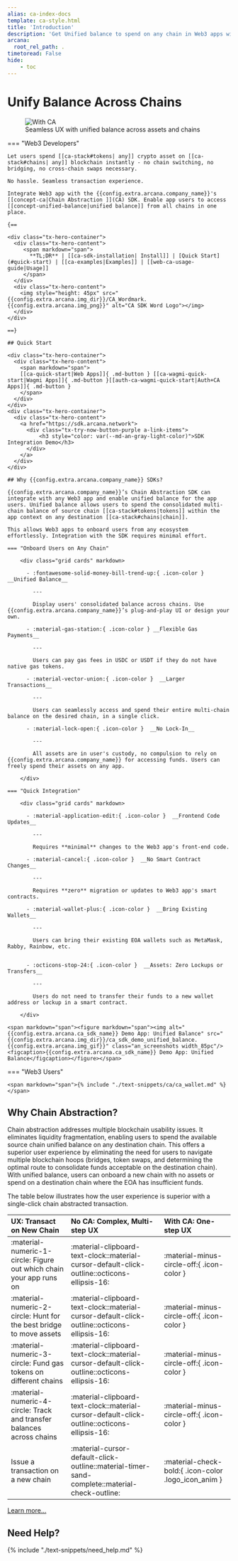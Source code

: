 ```yaml
---
alias: ca-index-docs
template: ca-style.html
title: 'Introduction'
description: 'Get Unified balance to spend on any chain in Web3 apps with Arcana Network Chain Abstraction.'
arcana:
  root_rel_path: .
timetoread: False
hide: 
    - toc
---
```


# Unify Balance Across Chains

<figure markdown="span">
  <img alt="With CA" src="{{config.extra.arcana.img_dir}}/an_ca_landing.{{config.extra.arcana.img_png}}" class="an_screenshots"/>
  <figcaption>Seamless UX with unified balance across assets and chains</figcaption>
</figure>

=== "Web3 Developers"

    Let users spend [[ca-stack#tokens| any]] crypto asset on [[ca-stack#chains| any]] blockchain instantly - no chain switching, no bridging, no cross-chain swaps necessary. 
    
    No hassle. Seamless transaction experience.
    
    Integrate Web3 app with the {{config.extra.arcana.company_name}}'s [[concept-ca|Chain Abstraction ]](CA) SDK. Enable app users to access [[concept-unified-balance|unified balance]] from all chains in one place.

    {==

    <div class="tx-hero-container">
      <div class="tx-hero-content">
         <span markdown="span">
           **TL;DR** | [[ca-sdk-installation| Install]] | [Quick Start](#quick-start) | [[ca-examples|Examples]] | [[web-ca-usage-guide|Usage]]
         </span>
      </div>
      <div class="tx-hero-content">
        <img style="height: 45px" src="{{config.extra.arcana.img_dir}}/CA_Wordmark.{{config.extra.arcana.img_png}}" alt="CA SDK Word Logo"></img>
      </div>
    </div>

    ==}

    ## Quick Start

    <div class="tx-hero-container">
      <div class="tx-hero-content">
        <span markdown="span">
        [[ca-quick-start|Web Apps]]{ .md-button } [[ca-wagmi-quick-start|Wagmi Apps]]{ .md-button }[[auth-ca-wagmi-quick-start|Auth+CA Apps]]{ .md-button }
        </span>
      </div>
    </div>
    <div class="tx-hero-container">
      <div class="tx-hero-content">
        <a href="https://sdk.arcana.network">
          <div class="tx-try-now-button-purple a-link-items">
              <h3 style="color: var(--md-an-gray-light-color)">SDK Integration Demo</h3>
          </div>
        </a>
      </div>
    </div>

    ## Why {{config.extra.arcana.company_name}} SDKs?

    {{config.extra.arcana.company_name}}’s Chain Abstraction SDK can integrate with any Web3 app and enable unified balance for the app users. Unified balance allows users to spend the consolidated multi-chain balance of source chain [[ca-stack#tokens|tokens]] within the app context on any destination [[ca-stack#chains|chain]]. 
    
    This allows Web3 apps to onboard users from any ecosystem effortlessly. Integration with the SDK requires minimal effort.

    === "Onboard Users on Any Chain"

        <div class="grid cards" markdown>

          - :fontawesome-solid-money-bill-trend-up:{ .icon-color } __Unified Balance__

            ---

            Display users' consolidated balance across chains. Use {{config.extra.arcana.company_name}}’s plug-and-play UI or design your own.

          - :material-gas-station:{ .icon-color } __Flexible Gas Payments__

            ---

            Users can pay gas fees in USDC or USDT if they do not have native gas tokens.

          - :material-vector-union:{ .icon-color }  __Larger Transactions__

            ---

            Users can seamlessly access and spend their entire multi-chain balance on the desired chain, in a single click.
            
          - :material-lock-open:{ .icon-color }  __No Lock-In__

            ---

            All assets are in user's custody, no compulsion to rely on {{config.extra.arcana.company_name}} for accessing funds. Users can freely spend their assets on any app.

        </div>

    === "Quick Integration"

        <div class="grid cards" markdown>

          - :material-application-edit:{ .icon-color }  __Frontend Code Updates__

            ---

            Requires **minimal** changes to the Web3 app's front-end code.

          - :material-cancel:{ .icon-color }  __No Smart Contract Changes__
          
            ---
            
            Requires **zero** migration or updates to Web3 app's smart contracts.

          - :material-wallet-plus:{ .icon-color }  __Bring Existing Wallets__
          
            ---
            
            Users can bring their existing EOA wallets such as MetaMask, Rabby, Rainbow, etc.

          
          - :octicons-stop-24:{ .icon-color }  __Assets: Zero Lockups or Transfers__ 
          
            ---
            
            Users do not need to transfer their funds to a new wallet address or lockup in a smart contract.

        </div>
      
    <span markdown="span"><figure markdown="span"><img alt="{{config.extra.arcana.ca_sdk_name}} Demo App: Unified Balance" src="{{config.extra.arcana.img_dir}}/ca_sdk_demo_unified_balance.{{config.extra.arcana.img_gif}}" class="an_screenshots width_85pc"/><figcaption>{{config.extra.arcana.ca_sdk_name}} Demo App: Unified Balance</figcaption></figure></span>

=== "Web3 Users"

    <span markdown="span">{% include "./text-snippets/ca/ca_wallet.md" %}</span>

## Why Chain Abstraction?

Chain abstraction addresses multiple blockchain usability issues. It eliminates liquidity fragmentation, enabling users to spend the available source chain unified balance on any destination chain. This offers a superior user experience by eliminating the need for users to navigate multiple blockchain hoops (bridges, token swaps, and determining the optimal route to consolidate funds acceptable on the destination chain). With unified balance, users can onboard a new chain with no assets or spend on a destination chain where the EOA has insufficient funds.

The table below illustrates how the user experience is superior with a single-click chain abstracted transaction.

| UX: Transact on New Chain     |  No CA: Complex, Multi-step UX   |  With CA: One-step UX |
| :---------- | :----------------------------------- | :-----------------------|
| :material-numeric-1-circle: Figure out which chain your app runs on       | :material-clipboard-text-clock::material-cursor-default-click-outline::octicons-ellipsis-16: | :material-minus-circle-off:{ .icon-color } |
| :material-numeric-2-circle: Hunt for the best bridge to move assets     | :material-clipboard-text-clock::material-cursor-default-click-outline::octicons-ellipsis-16:  | :material-minus-circle-off:{ .icon-color } |
| :material-numeric-3-circle: Fund gas tokens on different chains   | :material-clipboard-text-clock::material-cursor-default-click-outline::octicons-ellipsis-16:  | :material-minus-circle-off:{ .icon-color } |
| :material-numeric-4-circle: Track and transfer balances across chains   | :material-clipboard-text-clock::material-cursor-default-click-outline::octicons-ellipsis-16:  | :material-minus-circle-off:{ .icon-color } |
| Issue a transaction on a new chain  | :material-cursor-default-click-outline::material-timer-sand-complete::material-check-outline: | :material-check-bold:{ .icon-color .logo_icon_anim } |

[Learn more...](https://blog.arcana.network/)

## Need Help?

{% include "./text-snippets/need_help.md" %}
